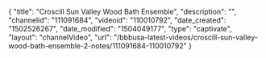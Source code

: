 {
    "title": "Croscill Sun Valley Wood Bath Ensemble",
    "description": "",
    "channelid": "111091684",
    "videoid": "110010792",
    "date_created": "1502526267",
    "date_modified": "1504049177",
    "type": "captivate",
    "layout": "channelVideo",
    "url": "\/bbbusa-latest-videos\/croscill-sun-valley-wood-bath-ensemble-2-notes\/111091684-110010792"
}